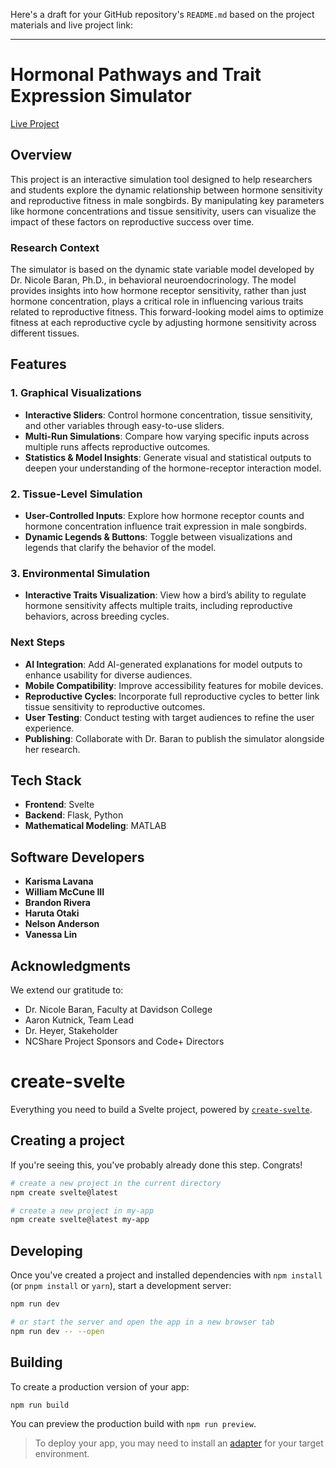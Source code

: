 Here's a draft for your GitHub repository's `README.md` based on the project materials and live project link:

---

# Hormonal Pathways and Trait Expression Simulator 

[Live Project](https://hormonal-pathways-e41a56ba4fc9.herokuapp.com/)

## Overview

This project is an interactive simulation tool designed to help researchers and students explore the dynamic relationship between hormone sensitivity and reproductive fitness in male songbirds. By manipulating key parameters like hormone concentrations and tissue sensitivity, users can visualize the impact of these factors on reproductive success over time.

### Research Context
The simulator is based on the dynamic state variable model developed by Dr. Nicole Baran, Ph.D., in behavioral neuroendocrinology. The model provides insights into how hormone receptor sensitivity, rather than just hormone concentration, plays a critical role in influencing various traits related to reproductive fitness. This forward-looking model aims to optimize fitness at each reproductive cycle by adjusting hormone sensitivity across different tissues.

## Features

### 1. Graphical Visualizations
- **Interactive Sliders**: Control hormone concentration, tissue sensitivity, and other variables through easy-to-use sliders.
- **Multi-Run Simulations**: Compare how varying specific inputs across multiple runs affects reproductive outcomes.
- **Statistics & Model Insights**: Generate visual and statistical outputs to deepen your understanding of the hormone-receptor interaction model.

### 2. Tissue-Level Simulation
- **User-Controlled Inputs**: Explore how hormone receptor counts and hormone concentration influence trait expression in male songbirds.
- **Dynamic Legends & Buttons**: Toggle between visualizations and legends that clarify the behavior of the model.

### 3. Environmental Simulation
- **Interactive Traits Visualization**: View how a bird’s ability to regulate hormone sensitivity affects multiple traits, including reproductive behaviors, across breeding cycles.

### Next Steps
- **AI Integration**: Add AI-generated explanations for model outputs to enhance usability for diverse audiences.
- **Mobile Compatibility**: Improve accessibility features for mobile devices.
- **Reproductive Cycles**: Incorporate full reproductive cycles to better link tissue sensitivity to reproductive outcomes.
- **User Testing**: Conduct testing with target audiences to refine the user experience.
- **Publishing**: Collaborate with Dr. Baran to publish the simulator alongside her research.

## Tech Stack
- **Frontend**: Svelte
- **Backend**: Flask, Python
- **Mathematical Modeling**: MATLAB

## Software Developers
- **Karisma Lavana**
- **William McCune III**
- **Brandon Rivera**
- **Haruta Otaki**
- **Nelson Anderson**
- **Vanessa Lin**

## Acknowledgments
We extend our gratitude to:
- Dr. Nicole Baran, Faculty at Davidson College
- Aaron Kutnick, Team Lead
- Dr. Heyer, Stakeholder
- NCShare Project Sponsors and Code+ Directors

# create-svelte

Everything you need to build a Svelte project, powered by [`create-svelte`](https://github.com/sveltejs/kit/tree/main/packages/create-svelte).

## Creating a project

If you're seeing this, you've probably already done this step. Congrats!

```bash
# create a new project in the current directory
npm create svelte@latest

# create a new project in my-app
npm create svelte@latest my-app
```

## Developing

Once you've created a project and installed dependencies with `npm install` (or `pnpm install` or `yarn`), start a development server:

```bash
npm run dev

# or start the server and open the app in a new browser tab
npm run dev -- --open
```

## Building

To create a production version of your app:

```bash
npm run build
```

You can preview the production build with `npm run preview`.

> To deploy your app, you may need to install an [adapter](https://kit.svelte.dev/docs/adapters) for your target environment.
